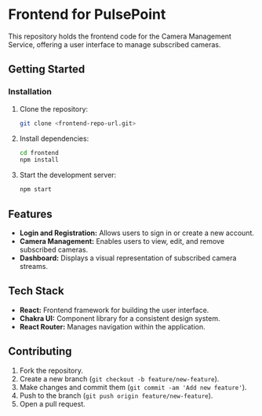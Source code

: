# Frontend for PulsePoint
This repository holds the frontend code for the Camera Management Service, offering a user interface to manage subscribed cameras.

## Getting Started

### Installation

1. Clone the repository:
   ```sh
   git clone <frontend-repo-url.git>
   ```

2. Install dependencies:
   ```sh
   cd frontend
   npm install
   ```

3. Start the development server:
   ```sh
   npm start
   ```

## Features

- **Login and Registration:** Allows users to sign in or create a new account.
- **Camera Management:** Enables users to view, edit, and remove subscribed cameras.
- **Dashboard:** Displays a visual representation of subscribed camera streams.

## Tech Stack

- **React:** Frontend framework for building the user interface.
- **Chakra UI:** Component library for a consistent design system.
- **React Router:** Manages navigation within the application.

## Contributing

1. Fork the repository.
2. Create a new branch (`git checkout -b feature/new-feature`).
3. Make changes and commit them (`git commit -am 'Add new feature'`).
4. Push to the branch (`git push origin feature/new-feature`).
5. Open a pull request.